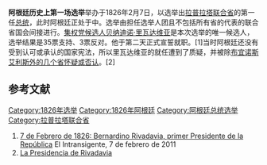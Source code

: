 **阿根廷历史上第一场选举**举办于1826年2月7日，以选举出[拉普拉塔联合省](../Page/拉普拉塔联合省.md "wikilink")的第一任[总统](../Page/阿根廷总统.md "wikilink")，此时阿根廷正处于中。选举由担任选举人团且不包括所有省的代表的联合省国会间接进行。[集权党候选人](https://zh.wikipedia.org/wiki/集权党 "wikilink")[贝纳迪诺·里瓦达维亚](../Page/贝纳迪诺·里瓦达维亚.md "wikilink")是本次选举的唯一候选人，选举结果是35票支持、3票反对。他于第二天正式宣誓就职。\[1\]当时阿根廷还没有受到认可或承认的国家宪法，所以里瓦达维亚的就任遭到了质疑，并被除[布宜诺斯艾利斯外的几个省怀疑或否认](https://zh.wikipedia.org/wiki/布宜诺斯艾利斯 "wikilink")。\[2\]

## 参考文献

[Category:1826年选举](https://zh.wikipedia.org/wiki/Category:1826年选举 "wikilink") [Category:1826年阿根廷](https://zh.wikipedia.org/wiki/Category:1826年阿根廷 "wikilink") [Category:阿根廷总统选举](https://zh.wikipedia.org/wiki/Category:阿根廷总统选举 "wikilink") [Category:拉普拉塔联合省](https://zh.wikipedia.org/wiki/Category:拉普拉塔联合省 "wikilink")

1.  [7 de Febrero de 1826: Bernardino Rivadavia, primer Presidente de la República](http://www.elintransigente.com/cultura/2011/2/7/febrero-1826-bernardino-rivadavia-primer-presidente-republica-69967.html) El Intransigente, 7 de febrero de 2011
2.  [La Presidencia de Rivadavia](https://www.laguia2000.com/argentina/la-presidencia-de-rivadavia)